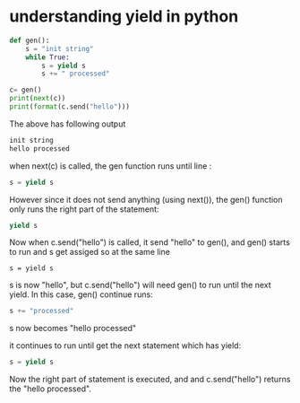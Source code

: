 # understanding yield in python

```python
def gen():
    s = "init string"
    while True:
        s = yield s
        s += " processed"

c= gen()
print(next(c))
print(format(c.send("hello")))
```

The above has following output

```bash
init string
hello processed
```

when next(c) is called, the gen function runs until line :

```python
s = yield s
```

However since it does not send anything (using next()), 
the gen() function only runs the right part of the statement:

```python
yield s
```

Now when c.send("hello") is called, it send "hello" to gen(), 
and gen() starts to run and s get assiged so at the same line 

```
s = yield s
```

s is now "hello", but c.send("hello") will need gen() to run until the next yield.
In this case, gen() continue runs:

```python
s += "processed"
```

s now becomes "hello processed"

it continues to run until get the next statement which has yield:

```python
s = yield s
```

Now the right part of statement is executed, and and c.send("hello") returns the "hello processed".
